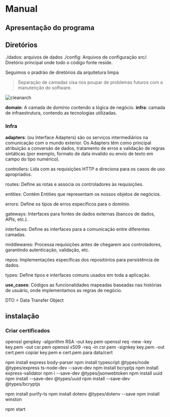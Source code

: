 # Manual

## Apresentação do programa

## Diretórios

./dados: arquivos de dados
./config: Arquivos de configuração
src/: Diretório principal onde todo o código fonte reside.

Seguimos o pradrào de diretórios da arquitetura limpa
> Separação de camadas visa nos poupar de problemas futuros com a manutenção do software.

![cleanarch](https://zup.com.br/wp-content/uploads/2021/10/Clean-Architecture-4-1.png)

**domain**: A camada de domínio contendo a lógica de negócio.
**infra**:  camada de infraestrutura, contendo as tecnologias utilizadas.

### Infra

**adapters**: (ou Interface Adapters) são os serviços intermediários na comunicação com o mundo exterior. Os Adapters têm como principal atribuição a conversão de dados, tratamento de erros e validação de regras sintáticas (por exemplo, formato de data invalido ou envio de texto em campo do tipo numérico).

controllers: Lida com as requisições HTTP e direciona para os casos de uso apropriados.

routes: Define as rotas e associa os controladores às requisições.

entities: Contém Entities que representam os nossos objetos de negócios.

errors: Define os tipos de erros específicos para o domínio.

gateways: Interfaces para fontes de dados externas (bancos de dados, APIs, etc.).

interfaces: Define as interfaces para a comunicação entre diferentes camadas.

middlewares: Processa requisições antes de chegarem aos controladores, garantindo autenticação, validação, etc.

repos: Implementações específicas dos repositórios para persistência de dados.

types: Define tipos e interfaces comuns usados em toda a aplicação.

**use_cases**: Códigos as funcionalidades mapeadas baseadas nas histórias de usuário, onde implementamos as regras de negócio.

DTO = Data Transfer Object

## instalação

### Criar certificados

openssl genpkey -algorithm RSA -out key.pem
openssl req -new -key key.pem -out csr.pem
openssl x509 -req -in csr.pem -signkey key.pem -out cert.pem
copiar key.pem e cert.pem para data/cert

npm install express body-parser
npm install typescript @types/node @types/express ts-node-dev --save-dev
npm install bcryptjs
npm install express-validator
npm i --save-dev @types/jsonwebtoken
npm install uuid
npm install --save-dev @types/uuid
npm install --save-dev @types/bcryptjs

npm install purify-ts
npm install dotenv @types/dotenv --save
npm install winston

npm start